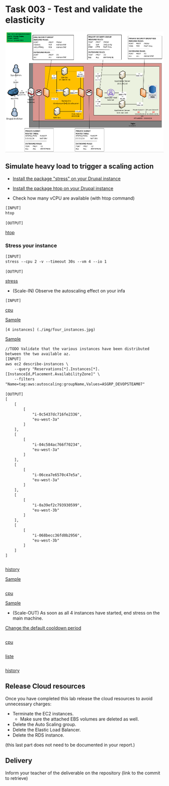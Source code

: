# Task 003 - Test and validate the elasticity

![Schema](./img/CLD_AWS_INFA.PNG)


## Simulate heavy load to trigger a scaling action

* [Install the package "stress" on your Drupal instance](https://www.geeksforgeeks.org/linux-stress-command-with-examples/)

* [Install the package htop on your Drupal instance](https://www.geeksforgeeks.org/htop-command-in-linux-with-examples/)

* Check how many vCPU are available (with htop command)

```
[INPUT]
htop

[OUTPUT]
```
[htop](./img/htop.jpg)

### Stress your instance

```
[INPUT]
stress --cpu 2 -v --timeout 30s --vm 4 --io 1

[OUTPUT]
```
[stress](./img/stess.jpg)

* (Scale-IN) Observe the autoscaling effect on your infa


```
[INPUT]
```
[cpu](./img/cpu.jpg)

[Sample](./img/CLD_AWS_CLOUDWATCH_CPU_METRICS.PNG)

```
[4 instances] (./img/four_instances.jpg)
```
[Sample](./img/CLD_AWS_EC2_LIST.PNG)

```
//TODO Validate that the various instances have been distributed between the two available az.
[INPUT]
aws ec2 describe-instances \
    --query "Reservations[*].Instances[*].[InstanceId,Placement.AvailabilityZone]" \
    --filters "Name=tag:aws:autoscaling:groupName,Values=ASGRP_DEVOPSTEAM07"

[OUTPUT]
[
    [
        [
            "i-0c5437dc716fe2336",
            "eu-west-3a"
        ]
    ],
    [
        [
            "i-04c584ac766f70234",
            "eu-west-3a"
        ]
    ],
    [
        [
            "i-06cea7e6570c47e5a",
            "eu-west-3a"
        ]
    ],
    [
        [
            "i-0a39ef2c793930599",
            "eu-west-3b"
        ]
    ],
    [
        [
            "i-068becc36fd0b2956",
            "eu-west-3b"
        ]
    ]
]
```

```

```
[history](./img/history.jpg)

[Sample](./img/CLD_AWS_ASG_ACTIVITY_HISTORY.PNG)

```
```
[cpu](./img/cpu.jpg)

[Sample](./img/CLD_AWS_CLOUDWATCH_ALARMHIGH_STATS.PNG)


* (Scale-OUT) As soon as all 4 instances have started, end stress on the main machine.

[Change the default cooldown period](https://docs.aws.amazon.com/autoscaling/ec2/userguide/ec2-auto-scaling-scaling-cooldowns.html)

```

```
[cpu](./img/cpu.jpg)

```
```
[liste](./img/liste_instances.jpg)

```
```
[history](./img/history.jpg)

## Release Cloud resources

Once you have completed this lab release the cloud resources to avoid
unnecessary charges:

* Terminate the EC2 instances.
    * Make sure the attached EBS volumes are deleted as well.
* Delete the Auto Scaling group.
* Delete the Elastic Load Balancer.
* Delete the RDS instance.

(this last part does not need to be documented in your report.)

## Delivery

Inform your teacher of the deliverable on the repository (link to the commit to retrieve)
